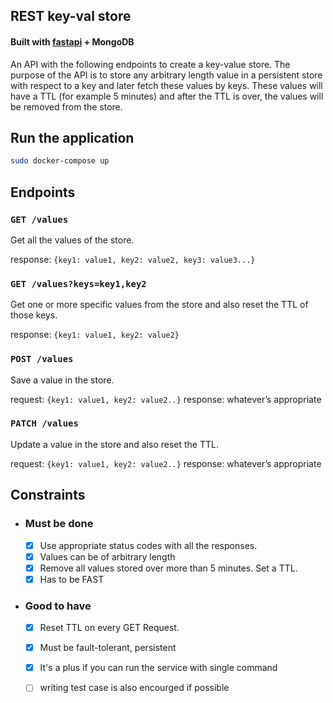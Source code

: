 ## REST key-val store
#### Built with [fastapi](https://fastapi.tiangolo.com/ "fastapi") + MongoDB
An API with the following endpoints to create a key-value store. The purpose of the API is to store any arbitrary length value in a persistent store with respect to a key and later fetch these values by keys. These values will have a TTL (for example 5 minutes) and after the TTL is over, the values will be removed from the store.

## Run the application
```bash
sudo docker-compose up
```


## Endpoints

### ```GET /values```
Get all the values of the store.

response: ```{key1: value1, key2: value2, key3: value3...}```

### ```GET /values?keys=key1,key2```
Get one or more specific values from the store and also reset the TTL of those keys.

response: ```{key1: value1, key2: value2}```

### ```POST /values```
Save a value in the store.

request: ```{key1: value1, key2: value2..}```
response: whatever’s appropriate

### ```PATCH /values```
Update a value in the store and also reset the TTL.

request: ```{key1: value1, key2: value2..}```
response: whatever’s appropriate

## Constraints
- ### Must be done
    - [x] Use appropriate status codes with all the responses.
    - [x] Values can be of arbitrary length
    - [x] Remove all values stored over more than 5 minutes. Set a TTL.
    - [x] Has to be FAST
- ### Good to have
    - [x] Reset TTL on every GET Request.
    - [x] Must be fault-tolerant, persistent
    - [x] It's a plus if you can run the service with single command
    - [ ] writing test case is also encourged if possible

